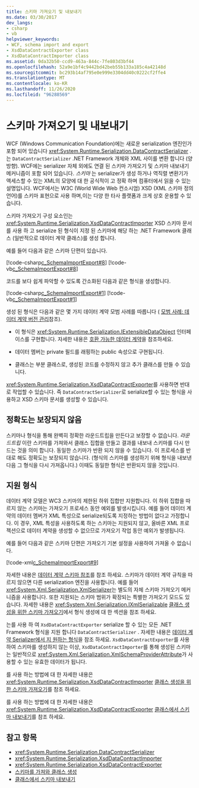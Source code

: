 ```yaml
---
title: 스키마 가져오기 및 내보내기
ms.date: 03/30/2017
dev_langs:
- csharp
- vb
helpviewer_keywords:
- WCF, schema import and export
- XsdDataContractExporter class
- XsdDataContractImporter class
ms.assetid: 0da32b50-ccd9-463a-844c-7fe803d3bf44
ms.openlocfilehash: 52a9e1bf4c9442bd42beb55b133a185c4a42148d
ms.sourcegitcommit: bc293b14af795e0e999e3304dd40c0222cf2ffe4
ms.translationtype: MT
ms.contentlocale: ko-KR
ms.lasthandoff: 11/26/2020
ms.locfileid: "96288569"
---
```

# <a name="schema-import-and-export"></a>스키마 가져오기 및 내보내기

WCF (Windows Communication Foundation)에는 새로운 serialization 엔진인가 포함 되어 있습니다 <xref:System.Runtime.Serialization.DataContractSerializer> . 는 `DataContractSerializer` .NET Framework 개체와 XML 사이를 변환 합니다 (양방향). WCF에는 serializer 자체 외에도 연결 된 스키마 가져오기 및 스키마 내보내기 메커니즘이 포함 되어 있습니다. *스키마* 는 serializer가 생성 하거나 역직렬 변환기가 액세스할 수 있는 XML의 모양에 대 한 공식적이 고 정확 하며 컴퓨터에서 읽을 수 있는 설명입니다. WCF에서는 W3C (World Wide Web 컨소시엄) XSD (XML 스키마 정의 언어)를 스키마 표현으로 사용 하며,이는 다양 한 타사 플랫폼과 크게 상호 운용할 수 있습니다.  
  
 스키마 가져오기 구성 요소인는 <xref:System.Runtime.Serialization.XsdDataContractImporter> XSD 스키마 문서를 사용 하 고 serialize 된 형식이 지정 된 스키마에 해당 하는 .NET Framework 클래스 (일반적으로 데이터 계약 클래스)를 생성 합니다.  
  
 예를 들어 다음과 같은 스키마 단편이 있습니다.  
  
 [!code-csharp[c_SchemaImportExport#8](../../../../samples/snippets/csharp/VS_Snippets_CFX/c_schemaimportexport/cs/source.cs#8)]
 [!code-vb[c_SchemaImportExport#8](../../../../samples/snippets/visualbasic/VS_Snippets_CFX/c_schemaimportexport/vb/source.vb#8)]  
  
 코드를 보다 쉽게 파악할 수 있도록 간소화된 다음과 같은 형식을 생성합니다.  
  
 [!code-csharp[c_SchemaImportExport#1](../../../../samples/snippets/csharp/VS_Snippets_CFX/c_schemaimportexport/cs/source.cs#1)]
 [!code-vb[c_SchemaImportExport#1](../../../../samples/snippets/visualbasic/VS_Snippets_CFX/c_schemaimportexport/vb/source.vb#1)]  
  
 생성 된 형식은 다음과 같은 몇 가지 데이터 계약 모범 사례를 따릅니다 ( [모범 사례: 데이터 계약 버전 관리](../best-practices-data-contract-versioning.md)참조).  
  
- 이 형식은 <xref:System.Runtime.Serialization.IExtensibleDataObject> 인터페이스를 구현합니다. 자세한 내용은 [호환 가능한 데이터 계약](forward-compatible-data-contracts.md)을 참조하세요.  
  
- 데이터 멤버는 private 필드를 래핑하는 public 속성으로 구현됩니다.  
  
- 클래스는 부분 클래스로, 생성된 코드를 수정하지 않고 추가 클래스를 만들 수 있습니다.  
  
 <xref:System.Runtime.Serialization.XsdDataContractExporter>를 사용하면 반대로 작업할 수 있습니다. 즉 `DataContractSerializer`로 serialize할 수 있는 형식을 사용하고 XSD 스키마 문서를 생성할 수 있습니다.  
  
## <a name="fidelity-is-not-guaranteed"></a>정확도는 보장되지 않음  

 스키마나 형식을 통해 완벽히 정확한 라운드트립을 만든다고 보장할 수 없습니다. *라운드트립* 이란 스키마를 가져와서 클래스 집합을 만들고 결과를 내보내 스키마를 다시 만드는 것을 의미 합니다. 동일한 스키마가 반환 되지 않을 수 있습니다. 이 프로세스를 반대로 해도 정확도는 보장되지 않습니다. (형식의 스키마를 생성하기 위해 형식을 내보낸 다음 그 형식을 다시 가져옵니다.) 이때도 동일한 형식은 반환되지 않을 것입니다.  
  
## <a name="supported-types"></a>지원 형식  

 데이터 계약 모델은 WC3 스키마의 제한된 하위 집합만 지원합니다. 이 하위 집합을 따르지 않는 스키마는 가져오기 프로세스 동안 예외를 발생시킵니다. 예를 들어 데이터 계약의 데이터 멤버가 XML 특성으로 serialize되도록 지정하는 방법이 없다고 가정합니다. 이 경우, XML 특성을 사용하도록 하는 스키마는 지원되지 않고, 올바른 XML 프로젝션으로 데이터 계약을 생성할 수 없으므로 가져오기 작업 동안 예외가 발생됩니다.  
  
 예를 들어 다음과 같은 스키마 단편은 가져오기 기본 설정을 사용하여 가져올 수 없습니다.  
  
 [!code-xml[c_SchemaImportExport#9](../../../../samples/snippets/csharp/VS_Snippets_CFX/c_schemaimportexport/common/source.config#9)]  
  
 자세한 내용은 [데이터 계약 스키마 참조](data-contract-schema-reference.md)를 참조 하세요. 스키마가 데이터 계약 규칙을 따르지 않으면 다른 serialization 엔진을 사용합니다. 예를 들어 <xref:System.Xml.Serialization.XmlSerializer>는 별도의 자체 스키마 가져오기 메커니즘을 사용합니다. 또한 지원되는 스키마 범위가 확장되는 특별한 가져오기 모드도 있습니다. 자세한 내용은 <xref:System.Xml.Serialization.IXmlSerializable> [클래스 생성을 위한 스키마 가져오기](importing-schema-to-generate-classes.md)에서 형식 생성에 대 한 섹션을 참조 하세요.  
  
 는를 사용 하 여 `XsdDataContractExporter` serialize 할 수 있는 모든 .NET Framework 형식을 지원 합니다 `DataContractSerializer` . 자세한 내용은 [데이터 계약 Serializer에서 지 원하는 형식](types-supported-by-the-data-contract-serializer.md)을 참조 하세요. `XsdDataContractExporter`를 사용하여 스키마를 생성하지 않는 이상, `XsdDataContractImporter`를 통해 생성된 스키마는 일반적으로 <xref:System.Xml.Serialization.XmlSchemaProviderAttribute>가 사용할 수 있는 유효한 데이터가 됩니다.  
  
 를 사용 하는 방법에 대 한 자세한 내용은 <xref:System.Runtime.Serialization.XsdDataContractImporter> [클래스 생성을 위한 스키마 가져오기](importing-schema-to-generate-classes.md)를 참조 하세요.  
  
 를 사용 하는 방법에 대 한 자세한 내용은 <xref:System.Runtime.Serialization.XsdDataContractExporter> [클래스에서 스키마 내보내기](exporting-schemas-from-classes.md)를 참조 하세요.  
  
## <a name="see-also"></a>참고 항목

- <xref:System.Runtime.Serialization.DataContractSerializer>
- <xref:System.Runtime.Serialization.XsdDataContractImporter>
- <xref:System.Runtime.Serialization.XsdDataContractExporter>
- [스키마를 가져와 클래스 생성](importing-schema-to-generate-classes.md)
- [클래스에서 스키마 내보내기](exporting-schemas-from-classes.md)
